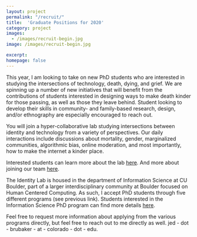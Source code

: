 ```yaml
---
layout: project
permalink: "/recruit/"
title:  'Graduate Positions for 2020'
category: project
images:
  - /images/recruit-begin.jpg
image: /images/recruit-begin.jpg

excerpt:
homepage: false
---
```


This year, I am looking to take on new PhD students who are interested in studying the intersections of technology, death, dying, and grief. We are spinning up a number of new initiatives that will benefit from the contributions of students interested in designing ways to make death kinder for those passing, as well as those they leave behind. Student looking to develop their skills in community- and family-based research, design, and/or ethnography are especially encouraged to reach out.

You will join a hyper-collaborative lab studying intersections between identity and technology from a variety of perspectives. Our daily interactions include discussions about mortality, gender, marginalized communities, algorithmic bias, online moderation, and most importantly, how to make the internet a kinder place.

Interested students can learn more about the lab [here](https://cmci.colorado.edu/idlab/).
And more about joining our team [here](https://cmci.colorado.edu/idlab/join/).

The Identity Lab is housed in the department of Information Science at CU Boulder, part of a larger interdisciplinary community at Boulder focused on Human Centered Computing. As such, I accept PhD students through five different programs (see previous link). Students interested in the Information Science PhD program can find more details [here](https://www.colorado.edu/infoscience/phd-2020).

Feel free to request more information about applying from the various programs directly, but feel free to reach out to me directly as well. jed - dot - brubaker - at - colorado - dot - edu.
